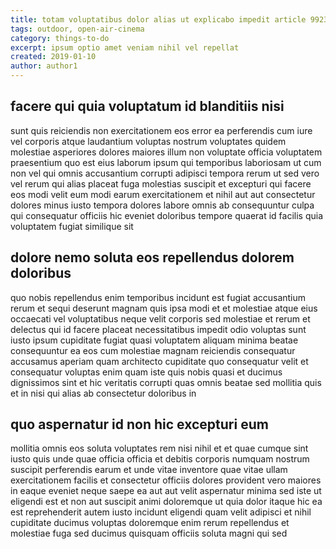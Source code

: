 ```yaml
---
title: totam voluptatibus dolor alias ut explicabo impedit article 9923
tags: outdoor, open-air-cinema
category: things-to-do
excerpt: ipsum optio amet veniam nihil vel repellat
created: 2019-01-10
author: author1
---
```


## facere qui quia voluptatum id blanditiis nisi

sunt quis reiciendis non exercitationem eos error ea perferendis cum iure vel corporis atque laudantium voluptas nostrum voluptates quidem molestiae asperiores dolores maiores illum non voluptate officia voluptatem praesentium quo est eius laborum ipsum qui temporibus laboriosam ut cum non vel qui omnis accusantium corrupti adipisci tempora rerum ut sed vero vel rerum qui alias placeat fuga molestias suscipit et excepturi qui facere eos modi velit eum modi earum exercitationem et nihil aut aut consectetur dolores minus iusto tempora dolores labore omnis ab consequuntur culpa qui consequatur officiis hic eveniet doloribus tempore quaerat id facilis quia voluptatem fugiat similique sit

## dolore nemo soluta eos repellendus dolorem doloribus

quo nobis repellendus enim temporibus incidunt est fugiat accusantium rerum et sequi deserunt magnam quis ipsa modi et et molestiae atque eius occaecati vel voluptatibus neque velit corporis sed molestiae et rerum et delectus qui id facere placeat necessitatibus impedit odio voluptas sunt iusto ipsum cupiditate fugiat quasi voluptatem aliquam minima beatae consequuntur ea eos cum molestiae magnam reiciendis consequatur accusamus aperiam quam architecto cupiditate quo consequatur velit et consequatur voluptas enim quam iste quis nobis quasi et ducimus dignissimos sint et hic veritatis corrupti quas omnis beatae sed mollitia quis et in nisi qui alias ab consectetur doloribus in

## quo aspernatur id non hic excepturi eum

mollitia omnis eos soluta voluptates rem nisi nihil et et quae cumque sint iusto quis unde quae officia officia et debitis corporis numquam nostrum suscipit perferendis earum et unde vitae inventore quae vitae ullam exercitationem facilis et consectetur officiis dolores provident vero maiores in eaque eveniet neque saepe ea aut aut velit aspernatur minima sed iste ut eligendi est et non aut suscipit animi doloremque ut quia dolor itaque hic ea est reprehenderit autem iusto incidunt eligendi quam velit adipisci et nihil cupiditate ducimus voluptas doloremque enim rerum repellendus et molestiae fuga sed ducimus quisquam officiis soluta magni qui sed
